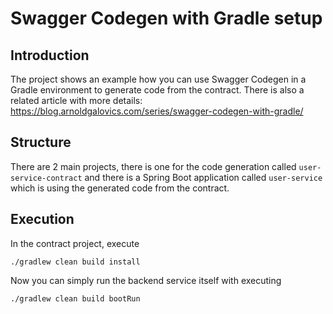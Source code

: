 # Swagger Codegen with Gradle setup
## Introduction
The project shows an example how you can use Swagger Codegen in a Gradle environment 
to generate code from the contract. There is also a related article with more details:
https://blog.arnoldgalovics.com/series/swagger-codegen-with-gradle/

## Structure
There are 2 main projects, there is one for the code generation called ```user-service-contract```
and there is a Spring Boot application called ```user-service``` which is using the generated 
code from the contract.

## Execution
In the contract project, execute

```./gradlew clean build install```

Now you can simply run the backend service itself with executing

```./gradlew clean build bootRun```

